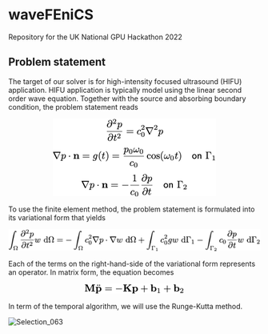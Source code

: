 # waveFEniCS
Repository for the UK National GPU Hackathon 2022

## Problem statement

The target of our solver is for high-intensity focused ultrasound 
(HIFU) application. HIFU application is typically model using the linear 
second order wave equation. Together with the source and absorbing boundary 
condition, the problem statement reads

<p align="center">
    <img src=problem_statement.png/>
</p>

To use the finite element method, the problem statement is formulated into 
its variational form that yields

<p align="center">
    <img src=variational_form.png/>
</p>

Each of the terms on the right-hand-side of the variational form represents 
an operator. In matrix form, the equation becomes

<p align="center">
    <img src=matrix_form.png/>
</p>

In term of the temporal algorithm, we will use the Runge-Kutta method.


![Selection_063](https://user-images.githubusercontent.com/15614155/155312723-e27da569-2173-4657-8bc6-8fd147c1e01c.png)
